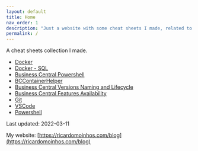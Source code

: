 ```yaml
---
layout: default
title: Home
nav_order: 1
description: "Just a website with some cheat sheets I made, related to Docker, Business Central and others I may find useful."
permalink: /
---
```


A cheat sheets collection I made.

* [Docker](https://ricardopaiva.github.io/cheatsheet/docker-cheat-sheet/)
* [Docker - SQL](https://ricardopaiva.github.io/cheatsheet/docker-sql-cheat-sheet/)
* [Business Central Powershell](https://ricardopaiva.github.io/cheatsheet/business-central-powershell-cheat-sheet/)
* [BCContainerHelper](https://ricardopaiva.github.io/cheatsheet/business-central-bccontainerhelper-cheat-sheet/)
* [Business Central Versions Naming and Lifecycle](https://ricardopaiva.github.io/cheatsheet/business-central-versions-naming/)
* [Business Central Features Availability](https://ricardopaiva.github.io/cheatsheet/business-central-features-availability/)
* [Git](https://ricardopaiva.github.io/cheatsheet/git-cheat-sheet/)
* [VSCode](https://ricardopaiva.github.io/cheatsheet/vscode-cheat-sheet/)
* [Powershell](https://ricardopaiva.github.io/cheatsheet/powershell-cheat-sheet/)

Last updated: 2022-03-11

My website: [https://ricardomoinhos.com/blog](https://ricardomoinhos.com/blog)